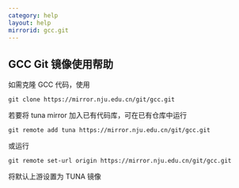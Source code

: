 ```yaml
---
category: help
layout: help
mirrorid: gcc.git
---
```


## GCC Git 镜像使用帮助

如需克隆 GCC 代码，使用

```
git clone https://mirror.nju.edu.cn/git/gcc.git
```

若要将 tuna mirror 加入已有代码库，可在已有仓库中运行

```
git remote add tuna https://mirror.nju.edu.cn/git/gcc.git
```

或运行

```
git remote set-url origin https://mirror.nju.edu.cn/git/gcc.git
```

将默认上游设置为 TUNA 镜像
